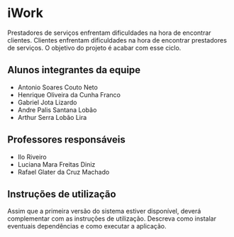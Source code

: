 # iWork

Prestadores de serviços enfrentam dificuldades na hora de encontrar clientes. Clientes enfrentam dificuldades na hora de encontrar prestadores de serviços. O objetivo do projeto é acabar com esse ciclo.

## Alunos integrantes da equipe

* Antonio Soares Couto Neto
* Henrique Oliveira da Cunha Franco
* Gabriel Jota Lizardo
* Andre Palis Santana Lobão
* Arthur Serra Lobão Lira

## Professores responsáveis

* Ilo Riveiro
* Luciana Mara Freitas Diniz
* Rafael Glater da Cruz Machado

## Instruções de utilização

Assim que a primeira versão do sistema estiver disponível, deverá complementar com as instruções de utilização. Descreva como instalar eventuais dependências e como executar a aplicação.
